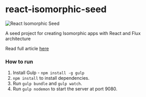 # react-isomorphic-seed

![React Isomorphic Seed](https://s3-us-west-2.amazonaws.com/devmag-engineering-blog/react-isomorphic-seed-1.jpg)

A seed project for creating Isomorphic apps with React and Flux architecture

Read full article [here](http://engineering.devmag.io/post/1/creating-an-isomorphic-blogging-app-using-react-and-flux)

### How to run 

1. Install Gulp - `npm install -g gulp`
2. `npm install` to install dependencies.
3. Run `gulp bundle` and `gulp watch`.
4. Run `gulp nodemon` to start the server at port 9080.
